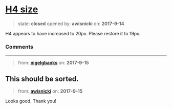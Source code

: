 # [H4 size](https://github.com/livingstoneonline/livingstoneonline/issues/218)

> state: **closed** opened by: **awisnicki** on: **2017-9-14**

H4 appears to have increased to 20px. Please restore it to 19px.

### Comments

---
> from: [**nigelgbanks**](https://github.com/livingstoneonline/livingstoneonline/issues/218#issuecomment-329863325) on: **2017-9-15**

This should be sorted.
---
> from: [**awisnicki**](https://github.com/livingstoneonline/livingstoneonline/issues/218#issuecomment-329872002) on: **2017-9-15**

Looks good. Thank you!
